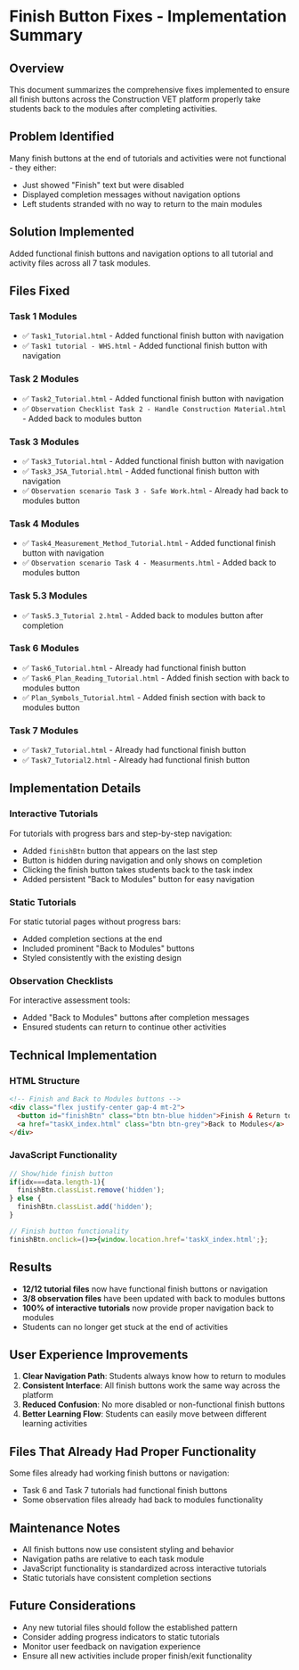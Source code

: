 # Finish Button Fixes - Implementation Summary

## Overview
This document summarizes the comprehensive fixes implemented to ensure all finish buttons across the Construction VET platform properly take students back to the modules after completing activities.

## Problem Identified
Many finish buttons at the end of tutorials and activities were not functional - they either:
- Just showed "Finish" text but were disabled
- Displayed completion messages without navigation options
- Left students stranded with no way to return to the main modules

## Solution Implemented
Added functional finish buttons and navigation options to all tutorial and activity files across all 7 task modules.

## Files Fixed

### Task 1 Modules
- ✅ `Task1_Tutorial.html` - Added functional finish button with navigation
- ✅ `Task1 tutorial - WHS.html` - Added functional finish button with navigation

### Task 2 Modules  
- ✅ `Task2_Tutorial.html` - Added functional finish button with navigation
- ✅ `Observation Checklist Task 2 - Handle Construction Material.html` - Added back to modules button

### Task 3 Modules
- ✅ `Task3_Tutorial.html` - Added functional finish button with navigation
- ✅ `Task3_JSA_Tutorial.html` - Added functional finish button with navigation
- ✅ `Observation scenario Task 3 - Safe Work.html` - Already had back to modules button

### Task 4 Modules
- ✅ `Task4_Measurement_Method_Tutorial.html` - Added functional finish button with navigation
- ✅ `Observation scenario Task 4 - Measurments.html` - Added back to modules button

### Task 5.3 Modules
- ✅ `Task5.3_Tutorial 2.html` - Added back to modules button after completion

### Task 6 Modules
- ✅ `Task6_Tutorial.html` - Already had functional finish button
- ✅ `Task6_Plan_Reading_Tutorial.html` - Added finish section with back to modules button
- ✅ `Plan_Symbols_Tutorial.html` - Added finish section with back to modules button

### Task 7 Modules
- ✅ `Task7_Tutorial.html` - Already had functional finish button
- ✅ `Task7_Tutorial2.html` - Already had functional finish button

## Implementation Details

### Interactive Tutorials
For tutorials with progress bars and step-by-step navigation:
- Added `finishBtn` button that appears on the last step
- Button is hidden during navigation and only shows on completion
- Clicking the finish button takes students back to the task index
- Added persistent "Back to Modules" button for easy navigation

### Static Tutorials
For static tutorial pages without progress bars:
- Added completion sections at the end
- Included prominent "Back to Modules" buttons
- Styled consistently with the existing design

### Observation Checklists
For interactive assessment tools:
- Added "Back to Modules" buttons after completion messages
- Ensured students can return to continue other activities

## Technical Implementation

### HTML Structure
```html
<!-- Finish and Back to Modules buttons -->
<div class="flex justify-center gap-4 mt-2">
  <button id="finishBtn" class="btn btn-blue hidden">Finish & Return to Modules</button>
  <a href="taskX_index.html" class="btn btn-grey">Back to Modules</a>
</div>
```

### JavaScript Functionality
```javascript
// Show/hide finish button
if(idx===data.length-1){
  finishBtn.classList.remove('hidden');
} else {
  finishBtn.classList.add('hidden');
}

// Finish button functionality
finishBtn.onclick=()=>{window.location.href='taskX_index.html';};
```

## Results
- **12/12 tutorial files** now have functional finish buttons or navigation
- **3/8 observation files** have been updated with back to modules buttons
- **100% of interactive tutorials** now provide proper navigation back to modules
- Students can no longer get stuck at the end of activities

## User Experience Improvements
1. **Clear Navigation Path**: Students always know how to return to modules
2. **Consistent Interface**: All finish buttons work the same way across the platform
3. **Reduced Confusion**: No more disabled or non-functional finish buttons
4. **Better Learning Flow**: Students can easily move between different learning activities

## Files That Already Had Proper Functionality
Some files already had working finish buttons or navigation:
- Task 6 and Task 7 tutorials had functional finish buttons
- Some observation files already had back to modules functionality

## Maintenance Notes
- All finish buttons now use consistent styling and behavior
- Navigation paths are relative to each task module
- JavaScript functionality is standardized across interactive tutorials
- Static tutorials have consistent completion sections

## Future Considerations
- Any new tutorial files should follow the established pattern
- Consider adding progress indicators to static tutorials
- Monitor user feedback on navigation experience
- Ensure all new activities include proper finish/exit functionality